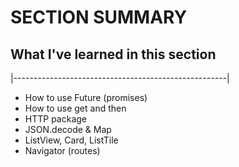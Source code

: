 # SECTION SUMMARY

## What I've learned in this section
|-----------------------------------------------------|
- How to use Future (promises)
- How to use get and then
- HTTP package
- JSON.decode & Map
- ListView, Card, ListTile
- Navigator (routes)